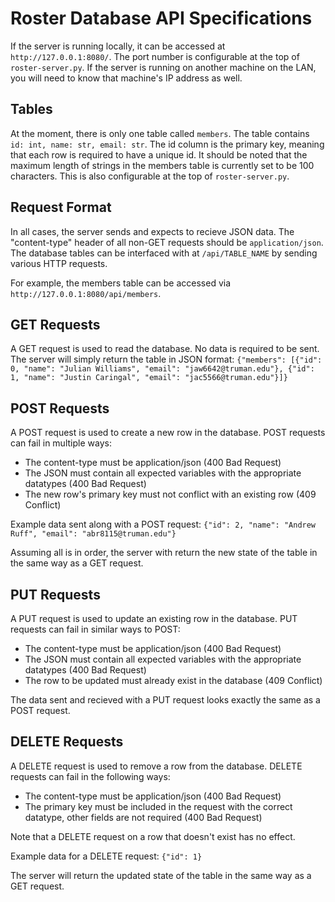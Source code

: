 # Roster Database API Specifications
If the server is running locally, it can be accessed at `http://127.0.0.1:8080/`. The port number is configurable at the top of `roster-server.py`. If the server is running on another machine on the LAN, you will need to know that machine's IP address as well.

## Tables
At the moment, there is only one table called `members`. The table contains `id: int, name: str, email: str`. The id column is the primary key, meaning that each row is required to have a unique id. It should be noted that the maximum length of strings in the members table is currently set to be 100 characters. This is also configurable at the top of `roster-server.py`.

## Request Format
In all cases, the server sends and expects to recieve JSON data. The "content-type" header of all non-GET requests should be `application/json`.
The database tables can be interfaced with at `/api/TABLE_NAME` by sending various HTTP requests.

For example, the members table can be accessed via `http://127.0.0.1:8080/api/members`.

## GET Requests
A GET request is used to read the database.
No data is required to be sent. The server will simply return the table in JSON format:
`{"members": [{"id": 0, "name": "Julian Williams", "email": "jaw6642@truman.edu"}, {"id": 1, "name": "Justin Caringal", "email": "jac5566@truman.edu"}]}`

## POST Requests
A POST request is used to create a new row in the database.
POST requests can fail in multiple ways:
- The content-type must be application/json (400 Bad Request)
- The JSON must contain all expected variables with the appropriate datatypes (400 Bad Request)
- The new row's primary key must not conflict with an existing row (409 Conflict)

Example data sent along with a POST request:
`{"id": 2, "name": "Andrew Ruff", "email": "abr8115@truman.edu"}`

Assuming all is in order, the server with return the new state of the table in the same way as a GET request.

## PUT Requests
A PUT request is used to update an existing row in the database.
PUT requests can fail in similar ways to POST:
- The content-type must be application/json (400 Bad Request)
- The JSON must contain all expected variables with the appropriate datatypes (400 Bad Request)
- The row to be updated must already exist in the database (409 Conflict)

The data sent and recieved with a PUT request looks exactly the same as a POST request.

## DELETE Requests
A DELETE request is used to remove a row from the database.
DELETE requests can fail in the following ways:
- The content-type must be application/json (400 Bad Request)
- The primary key must be included in the request with the correct datatype, other fields are not required (400 Bad Request)

Note that a DELETE request on a row that doesn't exist has no effect.

Example data for a DELETE request:
`{"id": 1}`

The server will return the updated state of the table in the same way as a GET request.

